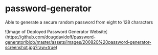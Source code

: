 # password-generator
Able to generate a secure random password from eight to 128 characters


![Image of Deployed Password Generator Website]
(https://github.com/dougdavidoff/password-generator/blob/master/assets/images/200820%20password-generator-screenshot.jpg?raw=true)


